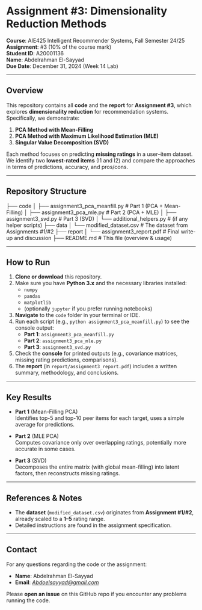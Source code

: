 # Assignment #3: Dimensionality Reduction Methods

**Course**: AIE425 Intelligent Recommender Systems, Fall Semester 24/25  
**Assignment**: #3 (10% of the course mark)  
**Student ID**: A20001136  
**Name**: Abdelrahman El-Sayyad  
**Due Date**: December 31, 2024 (Week 14 Lab)

---

## Overview

This repository contains all **code** and the **report** for **Assignment #3**, which explores **dimensionality reduction** for recommendation systems. Specifically, we demonstrate:

1. **PCA Method with Mean-Filling**  
2. **PCA Method with Maximum Likelihood Estimation (MLE)**  
3. **Singular Value Decomposition (SVD)**  

Each method focuses on predicting **missing ratings** in a user–item dataset. We identify two **lowest-rated items** (I1 and I2) and compare the approaches in terms of predictions, accuracy, and pros/cons.

---

## Repository Structure

├── code │ ├── assignment3_pca_meanfill.py # Part 1 (PCA + Mean-Filling) │ ├── assignment3_pca_mle.py # Part 2 (PCA + MLE) │ ├── assignment3_svd.py # Part 3 (SVD) │ └── additional_helpers.py # (if any helper scripts) ├── data │ └── modified_dataset.csv # The dataset from Assignments #1/#2 ├── report │ └── assignment3_report.pdf # Final write-up and discussion ├── README.md # This file (overview & usage)


---

## How to Run

1. **Clone or download** this repository.
2. Make sure you have **Python 3.x** and the necessary libraries installed:
   - `numpy`
   - `pandas`
   - `matplotlib`
   - (optionally `jupyter` if you prefer running notebooks)
3. **Navigate** to the `code` folder in your terminal or IDE.
4. Run each script (e.g., `python assignment3_pca_meanfill.py`) to see the console output:
   - **Part 1**: `assignment3_pca_meanfill.py`
   - **Part 2**: `assignment3_pca_mle.py`
   - **Part 3**: `assignment3_svd.py`
5. Check the **console** for printed outputs (e.g., covariance matrices, missing rating predictions, comparisons).
6. The **report** (in `report/assignment3_report.pdf`) includes a written summary, methodology, and conclusions.

---

## Key Results

- **Part 1** (Mean-Filling PCA)  
  Identifies top-5 and top-10 peer items for each target, uses a simple average for predictions.

- **Part 2** (MLE PCA)  
  Computes covariance only over overlapping ratings, potentially more accurate in some cases.

- **Part 3** (SVD)  
  Decomposes the entire matrix (with global mean-filling) into latent factors, then reconstructs missing ratings.

---

## References & Notes

- The **dataset** (`modified_dataset.csv`) originates from **Assignment #1/#2**, already scaled to a **1–5** rating range.
- Detailed instructions are found in the assignment specification.  

---

## Contact

For any questions regarding the code or the assignment:
- **Name**: Abdelrahman El-Sayyad
- **Email**: *Abdoelsayyad@gmail.com*

Please **open an issue** on this GitHub repo if you encounter any problems running the code.
